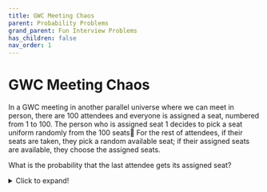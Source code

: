 ```yaml
---
title: GWC Meeting Chaos
parent: Probability Problems
grand_parent: Fun Interview Problems
has_children: false
nav_order: 1
---
```


# GWC Meeting Chaos

In a GWC meeting in another parallel universe where we can meet in person, there are 100 attendees and everyone is assigned a seat,
numbered from 1 to 100. The person who is assigned seat 1 decides to pick a seat uniform randomly from the 100 seats🤯 For the rest of attendees,
if their seats are taken, they pick a random available seat; if their assigned seats are available, they choose the assigned seats.

What is the probability that the last attendee gets its assigned seat?


<details>
  <summary>
    Click to expand!
  </summary>
  
  **Answer:** `1/2`
  
  This is a classical probability question. First let's think intuitively.
  **Notice that the last member will either get the first seat or the last seat.** There are two possibilities for GWC member 2–99:
  1. The member’s assigned seat is empty. They sit in that seat.
  2. The member’s assigned seat is occupied. They sit in some other seat at random.

  After each of these members takes a seat, it is necessarily true that their assigned seat is occupied. Either it was previously unoccupied (option 1 above) and they sit in it, or it was already occupied (option 2).
  Before the last member enters the room, we know that the assigned seats of members 2–99 are occupied. At this point, the last member can only take either the first seat or the last seat. Since at each choice step, the first or last is equally probable to be taken, the last person will get either the first or last with equal probability: `1/2`


  Now let's prove rigorously. Here we provide a prove offered by math.stonybrook.edu since it is very clear and straightforward.

  Let’s consider the problem for n members attending the meeting, and let’s number them 1 through n according to the order at which they enter the 
  room. Consider the first member. 

  If she takes her seat (which happens with probability `1/n`), every other member(including the last one) gets her seat with probability 1, since they will not be forced to take seats other than their own. 

  If the first person takes the seat of last member, then, obviously, the last member has no chance to get her seat. 

  Now let’s look at the case where the first member occupies the place of the k’th member, where `1 < k < n`. Members 2...(k − 1) take their
  own seats, since they are vacant. Now member k starts to act exactly like the first person:
  1. She takes a seat randomly;
  2. If she takes the seat of the first person, which we can think of as being her seat now, then
  members `k + 1`, `k + 2`, ..., `n` get to their seats with probability 1;
  3. If she takes the last member’s seat, last member gets her seat with probability 0.

  Therefore, if we let f(x) be the probability that the last member takes her seat in the room with x seats (according to the conditions stated at the problem), then the probability that the last person takes her seat given that the first person took the seat of k’th member is f(k).

  Since the seat of k’th member is taken with probability `1/n` (both the first person and a person whose seat was occupied select new seat with with uniform randomness), we have `f(n) = 1/n + (1/n)(∑n−1,i=2 f(i))`.

  We observe that in case n = 2, the first person takes her seat with probability `1/2`, in which case the last member always gets her sit, and that she gets the seat of last passenger with probability `1/2` as well; hence f(2) = `1/2`. Our claim is that f(n) = `1/2` for all n, and we prove it using full induction on n. 

  We have shown the base case above. Now let f(n) = `1/2` for n ≤ k. Then `f(k + 1) = 1/k+1 + (1/k+1)(∑k,i=2 f(i)) = 1/k+1 + k−1/2k+2 = k+1/2k+2 = 1/2`, as desired. The claim follows by the principle of full mathematical induction.

</details>
